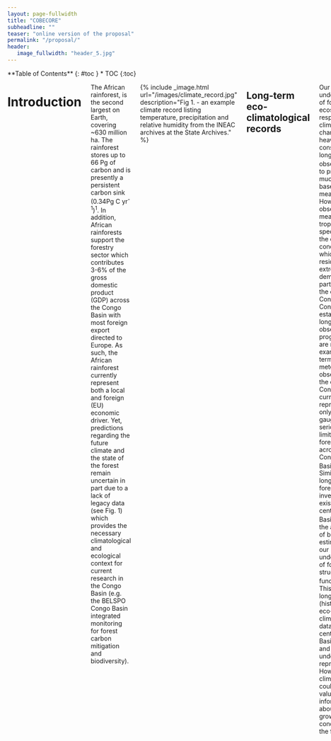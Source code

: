```yaml
---
layout: page-fullwidth
title: "COBECORE"
subheadline: ""
teaser: "online version of the proposal"
permalink: "/proposal/"
header:
   image_fullwidth: "header_5.jpg"
---
```

<div class="row">
<div class="medium-4 medium-push-8 columns" markdown="1">
<div class="panel radius" markdown="1">
**Table of Contents**
{: #toc }
*  TOC
{:toc}
</div>
</div><!-- /.medium-4.columns -->

<div class="medium-8 medium-pull-4 columns" markdown="1">

# Introduction

The African rainforest, is the second largest on Earth, covering ~630 million ha. The rainforest stores up to 66 Pg of carbon and is presently a persistent carbon sink (0.34Pg C yr<sup>-1</sup>)<sup>1</sup>. In addition, African rainforests support the forestry sector which contributes 3-6% of the gross domestic product (GDP) across the Congo Basin with most foreign export directed to Europe. As such, the African rainforest currently represent both a local and foreign (EU) economic driver. Yet, predictions regarding the future climate and the state of the forest remain uncertain in part due to a lack of legacy data (see Fig. 1) which provides the necessary climatological and ecological context for current research in the Congo Basin (e.g. the BELSPO Congo Basin integrated monitoring for forest carbon mitigation and biodiversity). 

{% include _image.html url="/images/climate_record.jpg" description="Fig 1. - an example climate record listing temperature, precipitation and relative humidity from the INEAC archives at the State Archives." %}

## Long-term eco-climatological records

Our understanding of forest ecosystem responses to climatic change relies heavily on consistent long-term  observations<sup>2,3</sup> to provide much needed baseline measurements. However, observing and measuring  tropical plant species and the climatic conditions in which they reside is extremely demanding, particularly in the central Congo Basin. Consequently, established long-term observation programmes are rare. For example in terms of meteorological observations, the central Congo Basin is currently represented by only a few rain gauges, seriously limiting climate forecasts across the Congo Basin<sup>4,5</sup>. Similarly, few long term forest inventory plots exist for the central Congo Basin<sup>6</sup> limiting the accuracy of biomass estimates and our understanding of forest structure and function<sup>7,8</sup>. This lack of long-term (historical) eco-climatological data leaves the central Congo Basin spatially and temporally under-represented. However, old climate records could provide valuable information about previous growing conditions of the forest.
Indeed, ecologically relevant data such as historical forest inventory plots which describe forest canopy structure, and leaf level traits derived from herbarium specimen, such as stomatal density and specific leaf area, can elucidate how the forest has changed over time in response to past climate change<sup>9</sup>. In particular, studies demonstrated a strong link between plant functional traits and prevailing climatic conditions<sup>9</sup>. As such, valuable insights can be obtained on how plants are affected by climate change from measuring a limited number of (leaf) functional traits. Strong clustering of leaf traits also implies that changes in environmental conditions can cause profound shifts in plant community structure and ecosystem functioning<sup>10</sup>. Therefore, functional traits could enable us to predict ecosystem functions, such as primary production, carbon sinks and nutrient pools and fluxes under a changing climate. Although traits are continuously being recorded, how functional traits are changing in time is a topic not often addressed.
## Unexplored heritage, and retrospective analysis

There is an urgent need for more long-term eco-climatological (baseline) measurements. Currently, large amounts of ecological and climatological data, approximately five decades (~1910 – 1960), exists as unexplored heritage, stored in various federal archives and collections. Within this context the archives of the Institut National d’Etudes Agronomique du Congo Belge (INEAC) at the State Archives (SA, INEAC March 2013, nr 1546, National Archives), the Royal Museum for Central Africa (RMCA) and the herbarium collections of the Botanic Garden Meise (BGM), with its large collection of tropical African plant specimens and complementary legacy data, are key. The inventory of these archives includes historic forestry, climatological, ecological, biodiversity data and aerial photographs, with great potential and relevance for current and future basic and applied forestry research in the central Congo Basin, particularly within the context of climate change. As of yet, a comprehensive dataset of long-term eco-climatological legacy data for the central Congo Basin is lacking.

{% include _image.html url="/images/sites_small.jpg" description="Fig. 2 - Map of the D.R. Congo, the Congo river and it's watershed. Major cities are marked in italics. Areas not included in climatological data processing are marked with red cross-hatches (i.e. province of Katanga). Locations of interest regarding herbarium and wood collections and archived data are marked (e.g. Yangambi and Luki). The white polygons at Yangambi / luki outline today's UNESCO Man-and-Biosphere reserves. The white dashed rectangle outlines the approximate coverage of historical aerial photographs of the forest cover and it's canopy structure." %}

## Congo basin eco-climatological data recovery and valorisation

COBECORE brings together an interdisciplinary network of partners, including the main institutes curating eco-climatological legacy data of the central Congo Basin. The global objective of this 4-year project is to establish baseline measurements necessary in long-term ecological and climatological research, valorizing as of yet unexplored heritage. To this end, COBECORE will develop a multi-faceted database, by making the static analog INEAC archives digitally accessible and extracting eco-physiological relevant plant traits from historic BGM herbarium specimens. In order to speed up data processing, and provide highly visible public outreach, we will crowd-source transcription of the climatological data and stomatal density counts.
In particular, this database will include: 

1. long-term historical (baseline) climatological measurements throughout the Congo Basin, 
2. detailed forest inventories at the Yangambi and Luki research stations, 
3. geo-referencing of historic aerial photographs and derived structural canopy properties around the Yangambi research station,
4. leaf and wood traits with eco-physiological importance derived from historical herbarium specimen (e.g. stomatal density, gwmax, anatomical wood features) from the Yangambi and Luki regions. The final database will allow for direct applications using contemporary scientific methods such as climate re-analysis, climate forecasting, forest ecosystem modelling and could guide sustainable forestry policies.

# Compliance of the proposal with the scope of the call

There is a pressing need to establish baseline measurements in long-term ecological and climatological research within the Congo Basin (see project summary). The COBECORE project brings together an interdisciplinary network of partners, including the main institutes curating eco-climatological legacy data of the central Congo Basin (i.e. D.R. Congo), to establish these baseline measurements by valorizing as of yet unexplored heritage and realize the potential of eco-climatological legacy data available within the INEAC archives (State Archives), complementary historical archives (RMCA) and data derived of historical herbarium samples of the BGM herbarium.

The project will make information stored in analog archives digitally and easily accessible, which will result in a multi-faceted database of eco-climatological, forest inventory and aerial photography data for direct applications in contemporary scientific methods. Increasing the accessibility of eco-climatological legacy data through COBECORE will improve both global climate and ecosystem models, provide an increased understanding of temporal changes of forest composition and function and contribute to insights into tropical eco-physiology.

# Subject of the proposal

## State of the art and objectives

The project’s overall goal is to make the wealth of information locked in the static INEAC archives accessible to the international scientific community. In order to raise awareness of the global significance of the INEAC data, the COBECORE project will generate three main data streams, together with data integration grouped in four objectives.

***Objective 1. A comprehensive historical climate record across the central Congo basin  :*** 

Currently there is no comprehensive database of spatially explicit historical climatological data for the central Congo Basin. This lack of data directly limits different ongoing research efforts. For example the retrospective analysis of wood cores and herbarium specimens relies greatly on co-occurring climatological records. COBECORE will therefore generate added value and aid in the interpretation of results from the HERBAXYLARREDD project (BELSPO BR/143/A3/HERBAXYLAREDD). HERBAXYLAREDD is aimed at linking plant data from the Herbarium of the BGM with wood samples of the Xylarium of the RMCA in Tervuren to foster a better understanding of patterns and processes in the Congo Basin rainforest. Accurate climatological data are also key in assessing the spatially explicit climate sensitivity of tropical tree species as explored in the Jungle Rhythms project (data collection supported by COBIMFO; BELSPO project SD/AR/01A). We acknowledge that a previous effort was made to partially digitize climatological data during the GNOSIS project (BELSPO project I2/2F/213). The GNOSIS database servers have since been taken offline and the data remains encrypted with the password missing (personal communications: S. Kauranne, Systems & Helpdesk KBIN). Regrettably, these data are considered lost. COBECORE will therefore duplicate part of previous research efforts when digitizing climate records stored at the State Archive.

More so, in Objective 4, we explicitly foresee continued access of the mobilized data long after COBECORE is finished. Data gathered during the digitization effort will contribute to digitization efforts in the State Archive such as outlined in the DIGIPAT initiative. Ingestion of the digitized data in State Archive databases will facilitate future digital consultations of the INEAC archives and support historical analysis such as Expo Congo.

***Objective 2. Historic metrics of forest structure :*** 

In order to establish baseline measurements of the forest structure within the central Congo Basin we propose to assess forest structure based upon various sources of historical data and methodologies. In particular we will use transcription of archived forest survey data in the INEAC archives, re-analysis of BGM herbarium meta-data, the analysis of geo-referenced historic aerial pictures using textural and land-use land-cover change analysis. Structural analysis of the canopy will provide information on the temporal stability of the canopy structure within the permanent sampling plots (e.g. COBIMFO) and support previous and ongoing research at Luki. Geo-referenced imagery (a pre-requisite before textural analysis) will be contributed to www.rdcmining.org and the Cartesius project (www.cartesius.be), an internal digitization initiative of the RMCA. We like to highlight that Objective 2 has a large overlap with thematic axis 2.2.4 “Management and valorisation of the federal audio, photographic and audio-visual heritage” and 2.2.5 “Geolocation for the valorisation of the historical, cultural and scientific heritage” in this BRAIN call. As such, we will seek to collaborate with projects in both axis where possible.

***Objective 3. Historic leaf level traits from herbarium specimen :*** 

In this objective we aim to provide specific leaf area, stomatal density parameters and leaf nitrogen and carbon content (traits) which are important parameters in ecosystem models and indicators of adaptation to climate change in their own right<sup>11,12</sup>. Plant functional traits are used in comparative ecology to offer insights in plant ecological strategies<sup>13</sup>. In addition we will cross-link this data with leaf level data collected during the COMBIMFO field campaign, the phenology data extracted during in the Jungle Rhythms project, the work by Couralet et al. (2013)<sup>14</sup> and previous digitization efforts of herbarium specimen at the BGM in the BIOSPHERETRAITS project.

***Objective 4. Data integration and dissemination :*** 

In the fourth objective we ensure proper data integration into a database structure and dissemination through a web portal and outreach towards the scientific community, the public and the private sector.

## Methods

**1. Data selection (Objective 1-3):**

Historically, the INEAC had it's main headquarters in Yangambi. Paper records of other INEAC field stations were centrally collected at the Yangambi research institute, before being duplicated to keep parallel records in the State Archives. The local significance of the research stations also means that a large fraction of the herbarium (and wood) specimens were collected in or around the greater Yangambi region. A similar singular focus exists around the Luki botanical gardens at the Atlantic side of the Congo Basin, and located in  Mayombe forest. For practical reasons such as data volumes and the number of herbarium specimens to process, the valorization of the INEAC archives and the BGM herbarium will be carried out by focusing on specific locations and subsets of the respective archives (i.e. Yangambi en Luki, see Fig. 2). Although COBECORE makes a selection of data based upon the eco-climatological value of the data the project still ensures that large quantities of analog archives will become digitally and easily accessible and provide a framework for future more extensive digitization (see sections 3.1 & 3.2). 

Currently the Yangambi research station is part of INERA (L'Institut national pour l'Etude et la Recherche Agronomique) and still holds a copy of the data stored in the State Archives. In order to fill in possible gaps of data (e.g. measurements, protocols) at the State Archive, due to incomplete copies, we will partner with the INERA at Yangambi through Resource and Synergies Development (RESYNDE) and their contracting branch in D.R. Congo. Ongoing negotiations concerning long-term collaborations between the INERA Yangambi (with Dr. Limba as acting director) and the RMCA are currently underway, advising full partnership for INERA. However, for practical reasons, notably time restrictions and the unquantifiable estimate of the data gap-filling duties involved before the start of the project, we have chosen to partner with the INERA Yangambi through contracting on an ad-hoc basis. Our partner in contracting will be Dr. Limba  and his affiliated staff. During and after the project we will partner with Dr. Limba to disseminate the dataset generated through the COBECORE project. Within our project we will guarantee the transfer of knowledge of data management and digitization, in return for an intricate knowledge of the INERA-Yangambi library and it's collection.

***Climatological data :***

As the COBECORE database will support tropical ecology research in the central Congo Basin we will limit transcription of climatological records to provinces of D.R. Congo with tropical climate regions (Köppen-Geiger classifications Af, Am and Aw respectively). These areas includes all provinces excluding Katanga which is considered sub-tropical (see Fig. 2). For the selected provinces we will focus on the longest and most complete records, both in terms of variables measured (e.g. temperature, precipitation, relative humidity, barometric pressure) and in terms of continuity of the time series. Where necessary missing data will be completed by digitizing complementary records in the INERA Yangambi archives.

***Historical aerial photographs :*** 

Assessments of canopy structure through historical aerial photographs will be limited to those areas currently located in and around present day permanent sampling plots, at Yangmbi and south of Kisangani, and data availability (covering a fraction of central the Congo Basin, see Fig. 2. dashed white rectangle). Furthermore, limited to no additional data field measurements on forest structure is available from other locations, reducing the potential of in depth analysis outside of the areas surrounding present permanent sampling plots. Scaling also requires expensive high resolution satellite imagery (~$500 / 100 km2 scene), discouraging such large scale research efforts.

***Historical herbarium and wood specimens :***

We will process 500 woody species with multiple replicates per species from both the Yangambi and Luki locations for leaf level traits (# determined through previous experience). Selection of the species is based on abundance in the BGM herbarium, occurrence in both Yangambi and Luki, accuracy of geo-reference data, species dominance in COBIMFO plots and presence of flowers/fruits, suggesting leaf exposure to sunlight. The list will also include the 68 species, or 95% of the current day basal area within recently established permanent sampling plots7. Complementary wood trait data and other plant functional trait data, e.g. plant height and seed size, will be retrieved from existing databases, the Flore D’Afrique Central and literature to augment the value of this dataset. The use of the two locations provides a space for time replacement, where co-occurring species at both locations (with a different climate) can provide insight in their eco-physiological plasticity under climate change.

**2. Digitization (Objective 1):**

***Climatological data :***

Meteorological data will be digitized with the help of the State Archive's  professional digitization equipment such as dedicated scanners. To alleviate any excessive demand on the State Archive's time and man-power we will use project based digitization equipment in parallel. This digitization setup will include a high-resolution digital camera, cold lights and a reproduction stand. The parallel execution will ensure timely delivery of key data and added redundancy and cross institute access to a mobile setup. Images will be stored using a comprehensive file name structure, referencing the original State Archive INEAC index and the climate station's location. The same data will be used to populate meta-data fields in the final database (objective 4). Data present in the State Archive adhere to a number of fixed formats (sizes, data structure; Fig. 1). We will correct the digital images for any colour imperfections, small deformations and increase readability using image processing software (Adobe Creative Cloud) for consistent and easy transcription. The BGM (partner 3) digitised all volumes of the “Flore d’Afrique Centrale”. This has fostered their expertise in text digitisation and mark-up. We will use the expertise of the BGM for our digitization efforts at the State Archive.

Digitization at the Yangambi INERA library will be carried out under RESYNDE management supported by Dr. Limba. Equipment for digitization at the Yangambi library will be provided by RESYNDE, ensuring timely delivery of data products. Only select data will be digitized, informed by previous work at the Sate Archive to avoid duplication of efforts.

***Historical aerial photographs :***

A significant selection of the historical aerial imagery of the Yangambi region exists in a digital form, yet without being geo-referenced. Missing digital data will be acquired through scanning of large prints on a flatbed scanner at the RMCA which holds this part of the INEAC archive.

**3. Transcription (Objective 1):**

Final valorization of the digital images of climatological data, i.e. converting image data to actual usable scientific data, will be performed by experts and through crowd-sourcing. Project researchers will transcribe 10% of the total dataset. Preference will be given in this effort to the most important meteorological records on file (longest and most complete time series) and/or very hard to read cases. This expert dataset will serve as a validation dataset for the crowd-sourcing campaign. The crowd-sourcing campaign will serve as a cost effective way of transcribing data while at the same time reaching out to the public to engage with current research within federal institutes. Both measures ensure a proper validation set to evaluate crowd-sourced transcriptions and a guaranteed quick return of usable data.
All data will be transcribed on the Zooniverse citizen science platform using their recently introduced project builder interface. The project will follow the structure of the successful crowd-sourcing project such as “Jungle Rhythms” and  “Old Weather”. Citizen scientists will be asked to mark all locations of notations of text and numbers in an image (data sheet). Subsequently, the coordinates of these marks will be used to generate small subsets of the original digital image. These small subsets including a single word or number will then be shown 5 times to volunteers for further transcriptions. A majority rule will be used to determine the final accepted values. Both processes will be staggered in time where possible to ensure an optimal work-flow. Similarly, the number of herbarium specimens for processing of stomatal traits is limited due to the time intensive counting. Once more we will crowd-source this easy but time-consuming task, while retaining full control over 10% of the data for validation and rapid turnover of key species.

**4. Geo-referencing and texture extraction (Objective 2):**

Insight into the structure of the canopy is valuable to assess the representativeness of current day permanent sampling plots and the turnover time and processes governing the structure and function of tropical forests. Historical aerial imagery is currently only geo-located, providing an approximate location of all image data. To ensure proper alignment with current day satellite and aerial imagery these images need to be geo-referenced. For the larger Yangambi area we will geo-reference the historical images using 4 or more ground control points (recommended for aerial photography) determined by landscape features such as river banks, stream flow patterns and other important landmarks relative to current day high resolution satellite imagery. An example of one geo-referenced scene (Fig. 3) illustrates the potential of geo-referencing old aerial photographs in quantifying changes in forest structure and function. Figure 3 shows rapid conversion between past and present in terms of forest composition and structure. Here we see a fast transition from a mixed forest with a “rough” canopy (right dashed rectangle) to a mono-dominant Brachystegia sp. forest with a “smooth” canopy (left dashed rectangle). Geo-referenced images will support exploratory land-use land-cover change analysis and textural feature extraction using the fourier transform textural ordination (FOTO) method. The FOTO method uses a principal component analysis (PCA) on radially averaged 2D fourier spectra to characterize an image's texture, linked to both indices of biodiversity and biomass<sup>15,16</sup>. Both geo-referenced data and derived maps will be made publicly available to allow for more specialized and in depth analysis which are outside the scope of this call.

{% include _image.html url="/images/canopy_texture.jpg" description="Fig. 3 - spatial and temporal changes in the canopy texture and species-composition as recorded by a diachronic comparison between (left) a recent (GeoEye-1, 11/11/2011 8:55) high resolution panchromatic 0.5 m remote sensing image and (right) a 1958 georeferenced aerial photograph with ~2m spatial resolution (Wild RC5a, Feb. 1958 10:30). Highlighted by a dashed rectangle is the fast transition between a mixed forest type in 1958 (right) and it's current mono-dominant Brachystegia sp. state (2012, left)" %}

**5. Leaf level traits (Objective 3):**

Leaf traits of stomatal conductance, specific leaf area (the ratio of leaf area to dry mass) and leaf surface area, are important parameters in ecosystem models and indicators of adaptation to climate change in their own right11,12. Stomatal traits (density and gwmax) of the selected herbarium specimens will be collected using a water based varnish method. Here a tin coat of varnish is applied to the leaf surface, dried, removed using clear tape and mounted on a microscope slide. At 3 locations (replicates) on the imprint images will be made at magnifications of 100x or 400x. High magnification limits the depth of field of the focal plane. Therefore, on each location, multiple images throughout the focal plane will be focus stacked to create a consistently sharp image across the field of view. Finally, stomatal parameters will be calculated for the focus stacked images. These parameters include, stomatal density (SD, stomates per m2) and gmax using the diffusion equation by Franks & Beerling (2009)12: 

gwmax = ( dw * SD * pamax / y ) / (pd + π/2 (pamax / π )1/2),
 
where dw is the diffusivity of water vapour at 25°C and v the molar volume of air (constants), pamax is maximum stomatal pore area (m2) calculated as an ellipse using stomatal pore length (m) as the long axis and l/2 as the short axis; pd is stomatal pore depth (m) considered to be equivalent to the width of an inflated, fully turgid guard cell. The specific leaf area and leaf surface area parameters will be derived by scanning and weighing the leaves used in the analysis of stomatal traits. Similar analysis were executed by Dr. Stoffelen and Dr. Vandelook (partners 6 & 7) within the context of the Biospheretraits project. As such COBECORE will expand upon previous research efforts (see state-of-the-art).

**6. Database management and dissemination (Objective 4):**

We will use a “Not only” SQL (noSQL) database to store the variety of data formats generated. We prefer a noSQL solution over a relational database management system (RDMS) due to the complexity and varied content of the database as well as the future scalability of the database. The data will be hosted on a server at Ghent University where technical assistance is provided through the department ICT. The database, including data and meta-data, will be accessible through an application programming interface (API) to facilitate easy queries as well as flexible construction of front-end applications. A front-end for the database will be generated using the Shinyweb application framework with geographic information displayed using the Leaflet framework, while climate time series will be plotted using the plotly and D3.js libraries. An R toolbox will be written to easily query the data from the server using API commands as a stand-alone application. Furthermore, we will publish the whole database in a data journal (e.g. Scientific Data) to ensure the availability of the database, as a whole, long after the end of the project. In addition, relevant parts of the database will be submitted to specialized repositories to further ensure proper dissemination and accessibility of the data.  These external data repositories would include, but not limited to, those of World Meteorological Organization (WMO), the TRY plant trait database<sup>17</sup>, the African tropical rainforest observation network (Afritron), biodiversity.be as well as Global Biodiversity Information Facility. Furthermore, we will reach out to the forestry industry and forestry research institutes for example the Center for International Forestry Research and Consultative Group for International Agricultural Research. In particular we will contact the World Agroforestry Center a partner organization of CGIAR, and the EU FLEGT initiative to help disseminate the dataset to their partners.

## Data

The proposal deals with unexplored heritage as such all data sources will be available in either the State Archive, the RMCA or the Botanic Garden Meise (and by extension the Yangambi INERA library). No new specimens will be collected or measurements made, only existing historical data will be valorized through digitization of existing collections. Here, we merely convert analog archives into digitally and easily accessible data which will inform further research and/or policy, this in line with the scope of the call.

Costs associated with processing these existing datasets of unexplored heritage mainly involve the digitization and transcription of material stored in the archives or re-analysis of herbarium specimen (see methods). Costs include substantial manual labour indexing and digitizing data (archived paperwork or herbarium specimen), transcription, post-processing, data management, software and API development and public outreach efforts due to the crowd-sourcing component of the project. The timing and costs of these actions are reflected in the time-table and budget of this proposal (see sections 2.5 & 6).

Below we provide the list of data sources we will consult to create the three data streams as described in the Methods section 2.2.

**Sections of the INEAC inventory (and page number) of particular interest include:**

- p 421 – 559: Climatology and meteorology
- p. 63: Technical documents and protocols
- p. 229: Documents of the Forestry Division: this division managed exploitation of the forest 
surrounding Yangambi and was technically supported by the Forestry Station of Mayumbe 
in Luki and various forestry groups in other INEAC stations.

Additional information may also be found within the climatological data from specific research stations.

**Sections of the RMCA archives pertaining to historical aerial photographs in the larger Yangambi region:**

- Flight paths 1 – 20, pictures #58/04/78 – 58/09/06 (approximate coverage see Fig. 2)
- Exploratory research will be conducted on the:
	- The Bulletin d’INEAC
	- The Bulletin Agricole Du Congo Belge (published by the Ministry of Colonies)
	- Complete series of INEAC technical documents (protocols)
matching wood traits will be extracted from existing databases to match processed historical herbarium specimens (see below).

**Historical herbarium specimens:**

500 species present in the BGM herbarium collection will be processed for leaf traits on stomatal conductance. Non-inventoried INEAC documents at the BGM may prove relevant within COBECORE. This will be discussed during working group meeting at the beginning of the project.

**Supporting data:**

Corresponding data, as outlined above, but missing in the State Archive will be sought in the Yangambi INERA library to complement the dataset. In particular efforts will be focussed on retrieving missing protocols and meteorological data. This work will be full-filled by RESYNDE, providing digitization expertise, in collaboration with INERA Yangambi.

## Workplan and detailed description of the tasks

A detailed work plan describing individual tasks and work-packages is provided below. We also provide a flow-chart on the integration and interrelation of the work-packages and tasks (Fig. 4). Abbreviated Partners involved in the Work Package are listed below the sub-titles.

{% include _image.html url="/images/flowchart_cobecore.png" description="Fig 4. - COBECORE flow chart" %}

### Work Package 1

#### Identification and organization of complementary sources of ecological, climatic and land use change (meta)data

**1.1 Preliminary identification of (meta-)data sources from the INEAC and related archives.**
	(RMCA / UGent / SA / BGM)

This includes the collection of relevant existing printed and grey inventories; (limited) creation of new inventories to enable/improve access to archives. This work package will result in a comprehensive list of available data, and will be published as a brief report (D1 / see time table work plan).

**1.2 Selective sampling of data from the INEAC archives at the State Archives, RMCA and in the federal collections of BGM following COBECORE.**
	(RMCA / UGent / SA / BGM)

To limit the data streams to process we will selectively sample the best data available (providing some initial QA/QC). However, provisions will be made to ensure the future growth of the project outside the scope of COBECORE using flexible database structures and standard practices regarding inventory policies at the State Archives. The results and rational of the sampling will be noted for further reference and included in a brief report (D1 / see time table work plan).

**1.3 Preliminary analysis of the state of Yangambi archives and their content.**
	(INERA / RMCA / UGent)

In collaboration with RESYNDE an inititial analyses of the state of the Yangambi INEAC library will be executed. This to ensure proper project management, aligning expectations with the (state of the) available data.

### Work Package 2

#### digitization, registration and validation of (meta)data

**2.1 Registration of meta-data related to information extracted from the INEAC archives, such as corroborative research within the INEAC archives and in complementary archives and validation of meta-data types.**
	(UGent / RMCA / BGM / SA)

Work Package 2.2 will include among others: a) geo-location (cross-checking photo locations), b) protocols (cross-checking methodology), c) taxonomic verification for current names, cross-referenced in botanical databases of all tree species , d) identification of possible sources of error in the data (when not otherwise specified), e) land use/landscape characteristics, including experimental layout and landmarks (on photographs and maps of forests). This work package will continue alongside a large part of the initial digitization process.

**2.2 Digitization of legacy aerial photographs**
	(RMCA / UGent)

Although some aerial photographs are digitized (see Fig. 2)  remaining photos will be digitized on a flatbed scanner at the RMCA prior to processing. During this time we will also ensure proper file handling and post-processing prior to geo-referencing and further analysis.

**2.3 Digitization  from the INEAC archives at the State Archives, RMCA and in the federal collections of BGM**
	(UGent / RMCA / SA)

Researchers from UGent and RMCA together with personnel from the State Archive / RMCA and BGM (depending on the location of the data) will digitize selected data streams from the INEAC archive. This work package involves the digitization of the climatological data, forest inventories, protocols as stored at the various federal institutes.

**2.4 Digitization of herbarium specimens for stomatal density analysis + additional leaf trait parameters**
	(BGM)
The analysis focuses on stomatal density (SD), specific leaf area (SLA) and leaf area of the most dominant tree species in Luki and Yangambi. Measuring SD for 500 herbarium specimens each in Yangambi and Luki x 3 replicates per specimen would mean about 3000 preparations (including preparations, counts, entering data etc.), a truly unique data-set for comparative analyses. These measurements immediately provide leaf surface area data and scans for a comparative seed morphology (more details see WP3.3).
2.5 Digitization at the INERA Yangambi Archive, D.R. Congo. Gap filling of the missing parts of the climatological and ecologically relevant data streams.
	(INERA)

RESYNDE will be contracted to facilitate digitization of supporting data from the INEAC library in Yangambi. In collaboration with with Dr. Limba RESYNDE will digitize protocols pertaining to forest sampling and missing climatological data.

### Work Package 3

#### Valorization of digitized data

**3.1 Transcription of digitized meteorological records and ecologically relevant forest inventory data as well as stomatal density counts (through crowd-sourcing).** 
	(UGent / RMCA / BGM)

As described in the methods, 10% of the digitized data (both climatological as  microscope slides of leaf stomata) will be processed by experts. Both dataset will be submitted to a crowdsourcing platform for further processing. Experts at UGent / RMCA and BGM will follow up on this process, and ensure the transfer of the final crowdsourced stomatal counts to the UGent partner for post-processing.

**3.2 Geo-referencing of legacy aerial photography, as well as basic analysis of Land Use and Land Cover Change (LULCC) and textural metrics of canopy structure.**
	(UGent)
	
We will use the free QGIS geographical information system in combination with contemporary high resolution imagery (Google Earth) to geo-reference the historical aerial photographs. Subsequently the geo-referenced data will be processed using the FOTO algorithm, extracting canopy texture features. In addition, we will manually outline forest features and areas of Land Use and Land Cover change (marking transitions between vegetation types).

In this work package an obvious link exists with both domain 2.2.4 (management and valorization of the federal audio, photographic and audiovisual heritage) and 2.2.5 (geo-location for the valorization of the historical, cultural and scientific heritage). We will actively seek out collaborations with funding allocated within these axis if applicable.

**3.3 Extraction of supporting functional trait and geographical data from herbarium collections for relevant species, covered in forestry inventories.**
	(BGM)
For the species measured during the first year (WP 2.4), additional functional trait data will be extracted from the Flora of Central Africa and other works (reports, monographs etc.) not easily accessible to the scientific community but most of them kept in the Archives and Library of the Botanic Garden Meise. The families including the majority of dominant tree species have already been published, otherwise other works have to be consulted to fill gaps. Additional data of interest are functional trait data (plant height, dispersal type, seed size, leaf morphology etc.) and distribution data. All data have to be entered in the right format. During digitization data from herbarium labels will be retrieved and geo-referenced. These data will provide additional information on sampling time and geographical distribution.

**3.4 Database design, valorization post-processing, data-warehousing, database population**
	(UGent / RMCA)

This work package includes the technical aspects of the project regarding database design, management, and data ingestion. These tasks are spread out over the full duration of the project and included at appropriate times.

The database is layout is outlined early on in the project, although the choice for a noSQL approach leaves ample flexibility for later additions. Data processed by crowd-sourcing will need extensive post processing. After post-processing (selecting the final value for a particular crowd-sourced task) we will populate the final database.

### Work Package 4

#### Enhancing the accessibility of the INEAC archives and valorizing their potential within a scientific and international context

**4.1 Translation of the inventory of the INEAC archives from Dutch to French and English, to ensure easy access to the archived data stored at the State Archives and proper deposition of all digitized material in the State Archive database structure, for later online queries.**
	(SA)

In this work package we will ensure the proper translation of the Dutch INEAC inventory at the State Archive. In addition, the State Archive will ingest all digital images (non-transcribed) of the INEAC archive. This supports ongoing digitization efforts and will make querying of the content of the INEAC archive easier as no access to the paper files would be required. The State Archive will incorporate this dat in their current database structure. This effort is therefore independent of the database development of COBECORE, but at the same time provides an additional backup of the digital data.

**4.2 Creation of a geospatial web portal to access the data set based upon locality.**
	(UGent)

In order to provide easy access to the data we will create a geospatial web portal which provides the possibility to browse and download the data on a site-by-site basis (or in bulk) and explore the data graphically. We refer to the Methods section for details on the implementation.

**4.3 Extensive documentation of the project database and it’s functionality for future reference and extension of the work.**
	(UGent / RMCA)

Although often overlooked documentation forms the backbone of many projects. It ensures reproducibility, transparency and easy transfer of data. As such we will provide extensive documentation in both English and French. This documentation will serve to provide as sources of information for public outreach as well as wealth of information for researchers after the completion of the project.

**4.4 Final synthesis report and paper to be submitted to a data journal (e.g. Nature Scientific Data) to ensure proper citation (e.g. through a doi) of the open access data and longevity of the project output.**
	(Ugent / RMCA / BGM / SA)

To increase the international visibility of the dataset we intend to publish the dataset in an open access data journal (e.g. Nature Scientific Data). Aside from increasing visibility it will also provide a safeguard against catastrophic data loss after the end of the project. A synthesis report based upon this publication will be submitted to BELSPO for internal review (see WP4.7).

**4.5 Establish links to external data repositories such as those of the World Meteorological Organization (WMO), the TRY plant trait database and / or the African tropical rainforest observation network (Afritron).**
	(Ugent / RMCA / BGM)

We further increase the visibility of the generated data by submitting parts of the database to specialized data repositories. Trait based data from the herbarium and wood samples will be submitted to the TRY plant trait database, the Afritron project, GBIF and biodiversity.be, climatological data will be committed to the WMO repository.

**4.6 Internal review and international outreach (conferences)**
	(Ugent / RMCA / BGM / SA)

This work package describes all tasks related to internal review, including workshops which provide project guidance, a closing symposium and international conferences through which project results are disseminated.

**4.7 Public relations and Public outreach**
	(Ugent / RMCA / BGM / SA)

Supporting the academic communication are public relations and public outreach. This component is key given the crowdsourcing component of the project. We will engage with the project through a dedicated website (specific to each crowdsourcing project) and overall project webpage. To sustain an active crowdsourcing community we will also provide feedback to the community through the Zooniverse Talk Forums. This effort requires low intensity but sustained efforts.

#### Valorization

**Target groups and stakeholders**

The data contained in the INEAC archives is of international significance, in particular for countries in the Congo Basin and D.R Congo in particluar. COBECORE will focus on the extraction of data from archives and data sources located in Belgium (gap filling with local data where necessary). As COBECORE progresses, it’s outputs will be made available to an international target audience and stakeholders.

The Network Workshops will promote the objectives, progress and achievements of COBECORE project both within the network and to international partners. An International Symposium at the end of the project will present the achievements of COBECORE to a wider audience of stakeholders, including information management specialists, software developers, researchers, students, policy makers, librarians and persons with an interest in the research of INEAC and the management and exchange of research information and knowledge. 

**Outputs of COBECORE:**

- A COBECORE website will be developed and maintained by the UGent to advertise progress of the project
- The fully operational database will be accessible through the COBECORE website and it's API
- COBECORE will be presented at (inter)national scientific meetings (mainly: the conference of the Association for Tropical Biology and Conservations (ATBC) and European Geosciences Union general assembly (EGU))
- Advertisement of the database will be done on affiliated organization web sites, mailing lists, flyers and posters will be printed for distribution at meetings etc;

In addition to the publication of research results in scientific journals, the following documents will be made available through the website: 

- Translation of the Dutch inventory of the INEAC archives in French and English, with a link to the website of the National Archives 
- Intermediary report “Working document: Location and state of eco-climatological data of the INEAC archives in Belgium” 
- Intermediary report “Management and protocols used for the valorization of the INEAC archives” (R2 in the Work Plan) 
- Final Report “Valorization of legacy data in multivariate databases: the COBECORE project”  (R3 in the Work Plan)
Proceedings of the International Symposium

# Expected research results and their impact for science, society and decision making

## Expected research results

The COBECORE project will result in a comprehensive database of three eco-climatological data. This database will include climatological data across the tropical climate regions (all D.R. Congo provinces, except Katanga, Fig. 2). In addition, the project will produce geo-referenced historical aerial photographs, covering the forests around Yangambi (among others the current day UNESCO man-and-biosphere reserve), and derived products such as texture metrics quantifying forest canopy structure, which is related to forest biomass and biodiversity, and land-use land-cover change maps. Furthermore, eco-physiological important wood and leaf traits (vessel diameter, stomatal density and gwmax) from 500 historical herbarium specimens.

The complete integrated dataset will be made available through an open access data journal publication and a dedicated website for interactive exploration of the data. As the three data streams have their own value, data will be submitted to dedicated field specific data repositories such as the plant trait database TRY, the world meteorological organization (WMO) and federal initiatives e.g. the in-house database of the State Archives and the cartesius.be project.

At present, scientific information is freely available and accessible in the INEAC archives. Yet, the cumbersome nature of retrieving and assimilating this information is unappealing for many, particularly foreign researchers, especially as there is no indication of the time and effort required. A better estimation of the time and effort required to retrieve, digitize, evaluate, corroborate and incorporate data from the INEAC archives to the online accessible database, will improve opportunities for more extensive validation of the INEAC archives, by making it a less hypothetical exercise. A more detailed inventory and estimates of the workload required for digitization and processing will be provided in intermediary reports “Working document: Location and state of eco-climatological data of the INEAC archives in Belgium (R1, see time table)”and “Management and protocols used for the valorization of the INEAC archives (R2, see time table)”. Finally, we will translate the INEAC archive inventory in French / English, to be deposited at the reading room of the State Archives and listed online for digital inquiries on the State Archive's website. This will greatly enhance accessibility for Congolese partners and the international research community.

## Expected impacts of the research and compliance of the research with the expected impacts

COBECORE is driven by national and international demand from the scientific community. As such, the project will have as significant impact on the scientific community.  The project will expand current scattered local digitization efforts (mainly focused on the rift valley) into a basin wide analysis of historical eco-climatolgoical data, covering both a large spatial and temporal extent (~1920 - 1960).

As such, the project will provide the first comprehensive and consistently curated historical dataset of ecosystem and climatological parameters for the central Congo Basin, filling important data gaps and will support research into climate re-analysis, climate forecasting and forest ecosystem modelling. Furthermore, the translation of the inventory (currently a Dutch inventory for an essentially francophone archive) will also greatly increase accessibility for foreign (notably Central African) researchers. Additional translation to English and availability as an online pdf, will enable it to reach a much wider audience, stimulating future validation opportunities immensely.

Results of the COBECORE project will directly influence climate and forestry policy through a better understanding of forest structure and the spatial and temporal changes within the forest. The latter have direct consequences within the context of the United Nations reducing emissions from deforestation and forest degradation (UN-REDD+) program or the EU FLEGT action plan. Knowledge gleaned from the COBECORE dataset will inform carbon management but also support sustainable forestry practices under a changing climate and guarantee durable local and foreign forest product trade.

Although COBECORE is focussed heavily on providing much needed data streams for basic research the project does have a considerable societal impact. For example, an active part of the project will involve active awareness raising in the form of crowd-sourcing. A previous project, Jungle Rhythms, attracted over 6000 volunteers of with more than 1/3 officially registered in the Zooniverse community. Although there is a bias towards English spoken countries, participants are almost equally divided between Northern America (47%) and the EU (31%), illustrating the wide reach and societal impact of such a project. Currently, the project is ~70% complete 10 months after it's start.

In addition, the project also supports capacity building in D.R. Congo due to local digitization efforts. The outcome of our research through policy such as sustainable forestry practices will also have a direct impact on the local population. Indeed, the information mobilized by the COBECORE project relates to issues that reach much wider than the scope of COBECORE. The scientific value of the data resides in the extent of the data collected in a region where the availability of reliable baseline information is practically absent. In this way, the INEAC archives are complementary to many current research topics and policy issues. As an extensive source of reliable information, data stored in the INEAC archives can help to elucidate or reinforce contemporary agronomic, ecological and climatic trends. In this way, the INEAC archives may guide or support policy efforts and priority setting in the realm of development cooperation, biodiversity conservation, poverty alleviation, agriculture, climate change mitigation, natural resource management and food-security in Africa, and globally.

TABLE

## follow-up committee (provisional)

The follow-up committee will be involved in 2 Network Workshops and a final symposium. Follow-up committee members will serve as advisees throughout the project. Contact will be via at least one of the following: email, skype, or telephone (at their preference). They will also serve as representatives of larger networks of resource persons (e.g. CGIAR, FAO). Participation in intermediary and ad-hoc meetings will be on a voluntary basis.

**Chris Jones** is an atmospheric scientist at the Met Office where is main focus his the analysing of feedbacks between climate and the carbon cycle and looking at the long term commitments of ecosystem changes to climate change. His research was instrumental in enabling these first simulations which identified the potential large, positive feedback between climate and the carbon cycle. He has subsequently been involved in analysing the mechanisms behind this feedback by comparing models with both observations and other models in the C4MIP and CMIP5 model inter-comparison project.

**Jan Verbesselt** is associate professor in remote sensing at Wageningen University,  Laboratory of Geo-information Science and Remote Sensing. He focusses at measuring and understanding ecosystem dynamics by developing novel spatio-temporal methods to detect, monitor and forecast changes using remotely sensed data from in-situ, terrestrial- and airborne LiDAR, and satellite sensors. The application of remotely sensed images for ecological modelling, and collaborative earth science for assessing vegetation, climate, and human impacts take a central place.

**Stefan Hauser** is a Systems Agronomist with 25 years of research experience in West and Central Africa. His background is in soil science and soil biology in the humid forest zones of Nigeria and Cameroon. Now based in International Institute for Tropical Agriculture, IITA-Nigeria, he recently returned from D.R. Congo after formally establishing IITA-D.R. Congo and conducting an academic training program for the Congolese national agricultural research system. He currently works on cassava and yam agronomy and plant nutrition in Nigeria, Ghana, Cameroon, and D.R. Congo. He is also the Focal Point at IITA for the CRP-Humid Tropics program.

**Eric Tollens** is professor emeritus of Agricultural Economics at the KULeuven. He worked in the Congo from 1970-1977, where he was a lecturer in the Institut Facultaire d’Agronomie at Yangambi (’73-’77). He is a member of the Governing Boards of the CTA in Wageningen and the World Agroforestry Centre in Nairobi. He has a long experience in the D. R. Congo. Presently, he is charged by IITA and International Food Policy Research Institute (IFPRI) to do a study on the restructuring of agricultural research in the D.R. Congo.

**Inge Jonckheere** is currently a Forestry Officer for the Food and Agriculture Organization (FAO) of the United Nations (UN). She provides critical guidance and advice in Monitoring, Reporting and Verification (MRV) within the context of the “reducing emissions from deforestation and forest degradation in developing countries” (REDD+) under the UN framework convention on climate change (UNFCCC). Furthermore, she is responsible for the remote sensing web portals for countries in the REDD+ context and coordinates capacity building for developing countries on tropical forest monitoring.

## Sustainability, gender dimension, ethics

All partners of the COBECORE network will abide by the principles outlined in the Code of Ethics for Scientific Research in Belgium. This will be further encouraged by providing all partners (and newly recruited staff members) a copy of this document.

The COBECORE network represents 2 Federal Institutions (RMCA, State Archive), 1 Regional Institution (BGM) and 1 University. Gender is represented as follows: 1/7 partner representatives are female (a RMCA partner – see partner experience: 4.1), the follow-up committee includes 1 woman. Recruitment of staff by COBECORE will follow equal opportunity guidelines. When two candidates are equally ranked, preference will be given to the female candidate.

There is an interesting balance between experienced senior scientists and early-stage researchers, fostering guidance and transfer of knowledge. This transfer of knowledge will support career development for early-stage researchers, helping them grow within the Belgian research community.

All documents under review during valorization are of non-personal nature, as it pertains protocols and scientific measurements, and  are outside of copyright law due to their age. We will adhere to an open access policy making all data available under a creative commons license ensuring transparency and unrestricted access to publicly funded research of international significance, with implications within climate and ecological research, mitigation efforts and sustainable forest management.

Sustainability of the COBECORE project will also be supported through by its linkage with international data repositories, such as (but not limited to) the World Meteorological Organization (WMO), the TRY plant trait database and the African tropical rainforest observation network (Afritron). Furthermore, we will publish the database in an open access format in a data journal (e.g. Scientific Data). This will enable free and unrestricted access to publicly funded relevant data of international significance, particularly for African researchers. Furthermore, It will also ensure proper citation of the data, it's processing and funding agencies.

Finally, we will ensure complete and transparent accessibility to all data gathered. In addition to the above mentioned measures data will be burned to DVD(s), fully documented in French and mailed by post to INERA Yangambi to guarantee local dissemination were stable internet connections are limited.

# Network

## Partners' expertise

### Ghent University (Coordinator)

**Dr. Hans Verbeeck** holds a PhD from the Laboratory of Plant Ecology at Ghent University. He recently started the CAVElab on an ERC starting grant TREECLIMBERS (grant number 637543), modelling the response of lianas as key drivers of tropical forest responses to climate change. More generally, his research field is the ecology, carbon and water cycle of terrestrial ecosystems, mainly tropical and temperate forests. Ecosystem modelling is the core tool of his research, and the research questions that emerge from the modelling work are driving the design of field work activities. The CAVElab focusses on the role of lianas in the climate response of tropical forests as well as biogeochemical cycles of tropical forests in the context of climate and land-use change. Additionally attention is given to the interaction between functional diversity and biogeochemical cycles in (tropical) forests and methodological aspects of vegetation modelling. For example, previous research under his supervision of PhD Jackie Epila (supported by the Flemish University Development Cooperation) focussed on the assessment of the drought vulnerability of key tree species in Ugandan tropical forest.

**Select publciations (h-index: 23):**

1. Kearsley E, de Haulleville T, Hufkens K, Kidimbu A, Toirambe B, Baert G, Hyugens D, Kebede Y, Defourny P, Bogaert J, Beeckman H, Steppe K, Boeckx P, Verbeeck H. (2013) Conventional tree height-diameter relationships significantly overestimate aboveground carbon stocks in the Central Congo basin. Nature Communications, 4: 2269.

2. Verbeeck H, Peylin P, Bacour C, Bonal D, Steppe K, Ciais P (2011) fluxes in Amazon forests: Fusion of eddy covariance data and the ORCHIDEE model. Journal of Geophysical Research, 116, 1–19.

3. Verbeeck H, Betehndoh E, Maes W et al. (2014) Functional leaf trait diversity of 10 tree species in Congolese secondary tropical forest. Journal of Tropical Forest Science, 26.

4. Verbeeck H, E Kearsley (2015) The importance of including lianas in global vegetation models. Proceedings of the National Academy of Sciences, 201521343

5. Doetterl S., Kearsley E., Bauters M., Hufkens K., Lisingo J., Baert G., Verbeeck H., Boeckx P. (2015) Aboveground vs. Belowground Carbon Stocks in African Tropical Lowland Rainforest: Drivers and Implications. Plos One, 10:  e0143209.

---

**Dr. Koen Hufkens** holds a PhD in biology from the University of Antwerp. During his PhD he bridged the fields of physics and biology. His interdisciplinary work has sharpened his communication and problem solving skills. In subsequent years this passion for interdisciplinary research has led him to participate in a variety of posts that he has navigated well, acquiring new knowledge in the analysis of large datasets whilst maintaining an integrative overview. 

After a first stay in the US the candidate's focus shifted from landscape ecology towards the study of phenology using satellite and near-surface remote sensing, and eco-physiological measurements. During these years he became involved in the PhenoCam project led by Andrew D. Richardson. The candidate then returned briefly to Belgium to pursue research within the field of tropical forest ecology. Thereafter, an opportunity to return to the Richardson Lab at Harvard University arose, to continue work on the PhenoCam project. Here he was involved in the synthesis and visualization of ~1000 site years of the continuously
growing PhenoCam archive, representing approximately 8 TB of images (e.g. http://explore.phenocam.io). Through his research he has experience with big dataset management and increasing data accessibility through R toolboxes and interfaces (e.g. Amerifluxr R toolbox). Select publications show the reach of his previous work. More software tools can be found on his github repository.

**Select publications (h-index: 14):**

1. Hufkens, K., Keenan, T. F., Flanagan, L. B., Scott, R. L., Bernacchi, C. J., Joo, E., … Richardson, A. D. (2016). Productivity of North American grasslands is increased under future climate scenarios despite rising aridity. Nature Climate Change, 6: 710-714.

2. Doetterl S., Kearsley E., Bauters M., Hufkens K., et al. (2015) Aboveground vs. Belowground Carbon Stocks in African Tropical Lowland Rainforest: Drivers and Implications. Plos One 10: e0143209.

3. Kearsley E., de Haulleville T., Hufkens K., Kidimbu A., Toirambe B., Huygens D., Kebede Y., Defourny P., Bogaert J., Beeckman H., Baert G., Steppe K., Boeckx P., Verbeeck H. (2013). Conventional tree height–diameter relationships significantly overestimate aboveground carbon stocks in the Congo Basin. Nature Communications 4: 2269

4. Hufkens K., Keenan T., Richardson A. D., Sonnentag O., Melaas E., Bailey A., O'keefe J., Friedl M. (2012). Ecological Impacts of a Widespread Frost Event Following Early Spring Leaf-Out. Global Change Biology: 18: 2365 – 2377.

5. Hufkens K., Friedl M., Sonnentag O., Braswell B. H., Milliman T., Richardson A. D. (2012). Linking near-surface and satellite remote sensing measurements of deciduous broadleaf forest phenology. Remote Sensing of Environment: 117: 307-321.

---

Additional support will be provided by **Dr. Jan Van den Bulcke**. Jan Van den Bulcke obtained a MSc degree in Bioscience Engineering (Land and Forest management) and a MSc degree in Environmental Sanitation at the Ghent University in 2000 and 2001 respectively. He obtained his PhD in 2006 and is since 2007 postdoc at the Laboratory of Wood Technology (Woodlab-UGent). His main research interests are non-destructive testing, structural and chemical mapping / visualization of lignocellulosic materials, understanding climate – xylem growth using X-ray CT scanning at the inter- and intra-ring level and mathematical modelling of biological processes in collaboration with other groups, through joint PhD projects. As a postdoc, he is also involved in several research projects dealing with imaging and analysis of tree growth, with focus on technological expertise on scanning and imaging. The group at Woodlab-UGent has developed a fast and high-throughput X-ray based technique for analysis of increment cores, with special focus on the tropics. Through collaboration, a.o. in COST actions as (substitute) management committee member and as partner in international projects, he is acquainted with partnership management both at national and international level.

**Select publications (h-index: 15):**

1. Couralet, C., Van den Bulcke, J., Ngoma, L.M., Van Acker, J. & Beeckman, H. (2013). ‘Phenology in functional groups of central African rainforest trees’. Journal of Tropical Forest Science 25: 361-374.

2. De Ridder, M., Van den Bulcke, J., Van Acker, J. & Beeckman, H. (2013). ‘Tree-ring analysis of an African long-lived pioneer species as a tool for sustainable forest management’. Forest Ecology and Management 304: 417-426.

3. Van den Bulcke, J., Wernersson, E. L., Dierick, M., Van Loo, D., Masschaele, B., Brabant, L., Boone, M.N., Van Hoorebeke, L., Haneca, K., Brun, A. & Hendriks, C. L. L. (2014). ‘3D tree-ring analysis using helical X-ray tomography’. Dendrochronologia 32: 39-46.

4. De Mil, T., Vannoppen, A., Beeckman, H., Van Acker, J., & Van den Bulcke, J. (2016). A field-to-desktop toolchain for X-ray CT densitometry enables tree ring analysis. Annals of Botany mcw063.

5. De Mil, T., Ilondea, B. A., Maginet, S., Duvillier, J., Van Acker, J., Beeckman, H., & Van den Bulcke, J. (2016). ‘Cambial activity in the understory of the Mayombe forest, D.R. Congo. Trees, 1-13.


### Royal Museum for Central Africa

**Dr. Hans Beeckman** graduated as forestry engineer and made his PhD on the numerical analysis of tree-ring data. He is senior scientist and curator of the Xylarium at the Royal Museum for Central Africa since 1995. In January 2014 he has been appointed as head of the new founded Wood Biology Service. The Service studies the material wood as part from living beings. This includes the analysis of cells and tissues (wood anatomy) and the growth of trees as a result of cambial activity. The actual focus is on the rainforests of Central Africa where structure and functions of tropical trees are being studied through wood analysis. Earlier focuses have been on woodlands, mangroves and montane vegetation. His current research inlcudes studies of the dynamics of cambial activity, the climate information in growth-ring patterns and the variability of wood traits. Furthermore, he addresses scientific questions on forest history (species diversity) and archaeobotany are addressed through analysis of charcoal containing layers in the soil (pedoanthracology).

Dr. Beeckman has daily contacts with the international communities of wood anatomists en dendrochronologists. He is also involved in the scientific authorities of CITES and other regulations aiming at conservation of tropical forests and fostering legal and sustainable timber trade. His research network includes Belgian and Congolese universities with which he has common PhD and postdoc projects. Through courses and identification services he has extensive contacts with the timber industries. His contact with the timber industry will assist in dissemination of the data within the context of sustainable forest management.

**Select publications (h-index: 23):**

1. Couralet, C., Van den Bulcke, J., Ngoma, L.M., Van Acker, J. & Beeckman, H. (2013). ‘Phenology in functional groups of central African rainforest trees’. Journal of Tropical Forest Science 25: 361-374.

2. Kearsley, E., de Haulleville, T., Hufkens, K., Kidumbu, A., Toirambe, B., Baert, G., Huygens, D., Kebede, Y., Defourny, P., Bogaert, J., Beeckman, H., Steppe, K., Boeckx, P. & Verbeeck, H. 2013. ‘Conventional tree height-diameter relationships significantly overestimate aboveground carbon stocks in the Central Congo Basin’. Nature Communications 4: 2269.

3. De Ridder, M., Van den Bulcke, J., Van Acker, J. & Beeckman, H. (2013). ‘Tree-ring analysis of an African long-lived pioneer species as a tool for sustainable forest management’. Forest Ecology and Management 304: 417-426. DOI: 10.1016/j.fotrco.2013.05.007.

4. Hubau, W., Van den Bulcke, J., Kitin, P., Mees, F., Van Acker, J. & Beeckman, H. (2012). ‘Charcoal identification in species-rich biomes: a protocol for Central Africa optimised for the Mayumbe forest’. Review of Palaeobotany and Palynology 171: 164-178.

5. Beeckman, H. 2016. ‘Wood anatomy and trait-based ecology’. IAWA Journal 37: 127-151.

---

**Dr. Kim Jacobsen** holds a PhD in Bio-engineering from the KULeuven and has a background in tropical agronomy, nematology, developmental biology and marine biology.  Kim has served as an EU-project administrator for biodiversity information projects (incl. EDIT, SYNTHESYS and EU BON). In this function, among others, she organized training events, workshops, summer schools. 

Furthermore, Kim holds key knowledge of the structure of the collections at RMCA related to the INEAC archives. She also as an extensive network with (inter-)national partners with a vested interest in valorization of legacy data pertaining to Central Africa (eg. CGIAR, FAO). These contacts will help to ensure proper dissemination of the data after the project's completion to maximize the expected impact (see 3.2) of the project.

**Select publications (h-index: 6):**

1. Blomme, G., Jacobsen, K. et al. (2014). Fine-tuning banana Xanthomonas wilt control options over the past decade in East and Central Africa. European Journal of Plant Pathology 139:1-17.

2. Norgrove, L., Tueche, R., Jacobsen, K et al. (2012). Tackling black leaf streak disease and soil fertility constraints to enable the expansion of plantain production to grassland in the humid tropics. International Journal of Pest Management 58:175-181.

3. Jacobsen, K.,  Maes, L. et al. (2009). Host status of twelve commonly cultivated crops in the Cameroon Highlands for the nematode Pratylenchus goodeyi. International Journal of Pest Management 55: 293- 298.

4. Hauser, S., Mekoa, C. & Jacobsen, K. (2008). Bunch yield response of two cultivars of plantain (Musa spp. AAB, Subgroups French and False Horn) to hot-water treatment and fertilizer application planted after forest and bush/grass fallow. Archives of Agronomy and Soil Science 54:541-556.

5. Jacobsen, K., Fogain, R., Mouassom, H. & De Waele, D. (2004). Musa-based cropping systems of the Cameroon highlands: a case study of the West and North West province of Cameroon with emphasis on nematodes. Fruits 59:311-318

### Botanic Garden Meise

**Dr. Piet Stoffelen** started his professional career with a study on the taxonomy and systematics of tropical African genera of the Rubiaceae. From 1999 till 2003, his main task at the National Botanic Garden was assisting the curator in everyday collection management. From 2004 onwards the Garden became a partner in several digitalisation projects (e.g. African Plants Initiative, European Network for Biodiversity Information and Belgian Biodiversity Platform). These projects required the introduction of international standards for digitalisation, a new database and the training of new staff. Between 2004 and 2006, to which Dr. Stoffelen made important contributions. 

From 2007 onwards the rehabilitation of Central African Botanic Gardens and Herbaria became an important duty of the National Botanic Garden of Belgium. Dr. Stoffelen collaborated on these rehabilitation projects, funded by the European Union, the French Ministry of Foreign Affairs, the Belgian Cooperation for Development and the Belgian Ministry of Sciences. He was the Gardens representative in the inter-institutional committee of the ‘Congo-2010 project’.
In 2011 Dr. Stoffelen became the acting curator of the vascular plants herbarium, with about 3 million herbarium specimens; The everyday management of the collections (loans, returned loans, digitalisation, scanning, etc.), the follow up of current projects, the implementation of new international standards and procedures and the efforts to link the herbarium to new emerging opportunities are a full time occupation. He was an official partner in several Belspo financed projects (e.g. XYLAREDD, BIOSPHERETRAIT) and collaborated in other related projects (e.g. COBIMFO, HEREBAXYLAREDD) and has expertise in digitalisation and collection managment. In 2016 he became head of the Collections Department at the BGM. During COBECORE Dr. Stoffelen, together with Dr. Vandelook (see below) will provide guidance and oversight of the processing of herbarium specimens at the Botanic Garden Meise.

**Selected publications (h-index: 10):**

1. Godefroid S., Van de Vyver A,Stoffelen P.,Robbrecht E. & Vanderborght Th. (2011). Testing the viability of seeds from old herbarium specimens for conservation purposes. Taxon 60: 565-569.

2. Massó i Alemán, S., Bourgeois, C., Appeltans, W., Vanhoorne, B.;De Hauwere, N.,Stoffelen, P., Heughebaert, A., Dahdouh-Guebas, F. (2010). The 'Mangrove Reference Database and Herbarium'. Plant Ecology & Evolution 143: 225-232

3. Stoffelen P., Noirot M., Couturon E., Bontems E., De Block P. & Anthony F. (2009). Coffea anthonyi, a new self-compatible Central African coffee species, closely related to an ancestor of Coffea arabica. Taxon 58: 133-140.

4. Davis, A.P., Govaerts, R., Bridson, D.M. & Stoffelen P. (2006). An annotated taxonomic conspectus of the genus Coffea (Rubiaceae). Botanical Journal of the Linnean Society 152: 465-512.

5. Stoffelen, P., Vander Velde, A., Mergen, P. & F. Wautelet. (2005). Digital Imaging of Biological Type Specimens - Case Studies: Plants. In: Häuser C.L., Steiner A., Holstein J. & Scoble M.J. (eds.). Digital Imaging of Biological Type Specimens, A Manual of Best Practice, Results from a study of the European Network for Biodiversity Information. p. 291-292.

---

**Dr. Filip Vandelook** is a plant ecologist working in the science department of the Botanic Garden Meise since 2013. Dr. Vandelook is Honorary Research Associate of the Botanic Gardens Kew and obtained a Belspo Back to Belgium Grant in 2013. His research interests are situated in the fields of ecology and evolution of plant reproductive and plant functional traits. Dr. Vandelook has extensive experience in population biology, phylogenetic comparative methods and methods to study phylogenetic community structuring. These methods are applied to study the potential impact of climate change on individual plant species and community structure.

Dr. Vandelook has extensive international experience with research stays at the Philipps Universität Marburg, CIDE Valencia and RBG Kew, as well as with field work in Bolivia and the RDC. He developed a robust scientific network with both national and international partners with contacts in Europe (e.g. Universität Mainz, Philipps Universität Marburg, Universität Regensburg, Royal Botanic Gardens Kew, CNRS Mouli) and the rest of the world (e.g. UNIKIS, Lwiro, UMSS Cochabamba).

**Selected publications (h-index: 10):**

1. Janssens, S.B., Vandelook, F. et al. (2016). Evolutionary dynamics and biogeography of Musaceae reveal a correlation between the diversification of the banana family and the geological and climatic history of Southeast Asia. New Phytologist, In Press

2. Vandelook, F., Verdú, M. & Honnay, O. (2012). The role of seed traits in determining the phylogenetic structure of temperate plant communities. Annals of Botany 110: 629-636.

3. Vandelook, F., Janssens, S.B., Probert, R.J. (2012). Relative embryo length as an adaptation to habitat and life cycle in Apiaceae. New Phytologist, 195: 479-487.

4. De Frenne, P., De Schrijver, A., Graae, B.J., Gruwez, R., Tack, W., Vandelook, F. et al. (2010). The use of open-top chambers in forests for evaluating warming effects on herbaceous understorey plants; Ecological Research 25: 163-171.

5. Vandelook, F., Van de Moer, D., Van Assche, J.A. (2008). Environmental signals for seed germination reflect habitat adaptations in four temperate Caryophyllaceae. Functional Ecology 22: 470-478

### State Archives of Belgium

As head of the Service “Contemporary Archives” at the National Archives of Belgium (NAB1) since 2011, **Dr. Michaël Amara** is well acquainted with the historical relevance and the conservation of archives of all types. One of his main tasks concerns the conservation and valorization of archives. More than 24 million images are available on the websites of the State Archives. He was involved in many projects of digitalization. He’s a specialist in First World War Studies and obtained his PhD from the University of Brussels [ULB] (Dep. of Contemporary History) (2007) with a thesis on Belgian refugees in France, Netherlands and UK during the First World War.

Selected publications:

1. H. Vanden Bosch, M. Amara and V. D’Hooghe (P.-A. Tallier dir.), Guide des sources de la Première Guerre Mondiale en Belgique, Brussels, NAB (2010), 1057 p.
2.  M. Amara, 1914-1918: Des Belges à l’épreuve de l’exil. Les réfugiés de la Première Guerre mondiale (France, Grande-Bretagne, Pays-Bas), Bruxelles, Editions de l’Université de Bruxelles (2008).
3. M. Amara, “L’exfiltration des ouvriers belges, au confluent de la guerre clandestine et de la mobilisation» in R. VANDENBUSSCHE, Le résistance en France et en Belgique occupées (1914-1918), Villeneuve d’Ascq  (2012), pp. 52-68. 
4. M. Amara, “Les grands défis de la propagande belge durant la Première Guerre mondiale” in B. Rochet et A. TIXHON, La petite Belgique dans la Grande Guerre. Une icône, des images, Namur (2012), pp. 21-33.
5. M. Amara, “Belgian refugees 1914-1918” in P. Gatrell, Refugees in Total Wars, Manchester University Press (to be published in 2017). 

## Network's composition

As an interdisciplinary project, COBECORE will embrace the expertise of the past for the benefit of future generations, using state-of-the-art technology, software and public outreach concepts. The know-how and experience required to bring this project to fruition is reflected in the choice of partners. 

**Ghent University (Ugent) :** The UGent team unites colleagues from the CAVELab and the Wood Lab. The CAVElab has a strong research focus on the ecology, carbon and water cycle of terrestrial ecosystems, mainly tropical and temperate forests. For example the recent ERC starting grant funded TREECLIMBERS project focusses on modelling the response of lianas as key drivers of tropical forest responses to climate change. Previous projects such as FORMONCO (2015-2016) supported the development of a platform for long-term integrated forest ecosystem monitoring in D.R. Congo while the Congo basin integrated monitoring for forest carbon mitigation and biodiversity (COBIMFO) project, produced a first assessment of carbon stocks and biodiversity within the Congo Basin. The Wood Lab (represented by Dr. Van den Bulcke) has over 40 years of experience in scientific and technological research on wood and maintains close contacts with all segments of the wood-processing industry and research groups involved in the forestry-wood chain. The UGent together with the RMCA will supervise collection, sampling and evaluation of data as a prerequisite for the development of the online accessible database.

**Royal Museum for Central Africa (RMCA) :** As a centre of research and knowledge dissemination, the RMCA is an important interdisciplinary node for research on past and present societies and natural environments of Africa, and in particular Central Africa. The Museum has approximately 85 scientists. One of the particular roles of the museum is to make information sources and systems accessible to Africa, specifically in the context of development cooperation and often, in digital format. Examples include, FishBase (an international online fish encyclopedia); Central African Biodiversity Information Network (CABIN), which aims to develop a network of databases on biodiversity, to be installed and supported in collaboration with institutions in the D.R. Congo, Rwanda and Burundi; and the distribution of RMCA publications. Currently, the complete series of the Bulletin d’INEAC (published research results of the INEAC, in paper format and exclusively in French), the Bulletin Agricole Du Congo Belge (published by the Ministry of Colonies), an almost complete series of INEAC technical documents and a complete series of the microfilms are still stored at the RMCA.

**State Archives of Belgium (SA) :** The most extensive collection of INEAC archives are physically located at the State Archives in Brussels, where they are accessible in the reading room. Documents can be requested by citing a document number from the inventory. Considering the cumbersome nature of document retrieval and the need to frequently review data before entering it into a database, documents sampled from the INEAC archives will be scanned or photographed. This will allow (1) a maximum efficiency and reliability when gathering data for inclusion into the database, and (2) a digital record of the data will be made accessible through the online database. COBECORE will translate the inventory into French (and English), for optimum outreach and accessibility.  The project will enlist an ICT technician to assist with document scanning and ingestion into the State Archive database.

**Botanic Garden Meise (BGM) :** The Botanic Garden Meise has considerable expertise in the digitization of biodiversity material and its presentation and distribution on the Internet. They are leaders in a work package for the pro-iBiosphere (FP7) project investigating the digitisation, connectivity, acquisition and dissemination of biodiversity information (http://www.pro-ibiosphere.eu/). Furthermore, the garden has developed its own Virtual Herbarium system, where high quality scans are available online from the herbarium catalogue. The garden has also digitised all volumes of the Flore d’Afrique Centrale and made them available on the internet. This has fostered their expertise in text digitisation and mark-up. By creating a database of paper literature it has opened up the possibility of new research, which would have been impossible from paper alone. The INEAC/SERDAT botanical library is in storage at the BGM and catalogued in their library. Additionally, there exists a considerable amount of non-inventoried INEAC documents at the BGM that may prove relevant within COBECORE. Informal examination of the documents suggests the contents relate mostly to the last two decades of INEAC (1942-1960).

## Gender

Gender is represented as follows: 1/9 partner representatives are female (the RMCA-representative), the follow-up committee includes 1 woman. Recruitment of staff by COBECORE will follow equal opportunity guidelines. When two candidates are equally ranked, preference will be given to the female candidate.

# International dimension of the project

COBECORE aims to define the proposed research in a context of global changes and sustainable development. All partners have a strong research focus on topics located in the D.R. Congo where they execute studies using field data and/or collection material. As such COBECORE extends on current expertise which is reflected in the international initiatives and opportunities we will seek out within the context of the proposal.

COBECORE will select INEAC-related data sets which have been digitized (or will be, cfr proposals submitted). Interoperability with these initiatives will be encouraged during the course of COBECORE:

- For example, select climate data from INEAC and INERA, from 1950 onwards (E. Tollens, personal communication; E. Tollens is in the follow-up committee)
- SOTER (SOil and TERrain) database by ISRIC-FAO-UGent: In order to make soil data more accessible primarily to Congolese scientists, soil maps were digitized (ArcView) at the Universities of Lubumbashi and Kinshasa and stored in a digital database, in collaboration with the Ghent University and the University College Ghent (VLIR-funding). Ninety published (INEAC) and non-published soil maps were stored in the database. The soil units were digitized as a polygon theme, representing the soil-mapping units on the original soil maps. Most digitized soil maps were geo-referenced (the UGent team responsible for this digitization effort will be contacted to share previous experiences).
- UNESCO – BIOSPHERETRAITS (Proposal submitted by RMCA/BGM, currently ongoing)
- BELSPO BRIAN HERBAXYLAREDD (currently ongoing)

The project will also reach out to relevant data access and interoperability initiatives: 

- eI4Africa (http://ei4africa.eu): This project aims to boost the research, technological, development and innovation potential of African e-Infrastructures and to support policy dialogues and Euro-African cooperation in the framework of the joint Africa-EU Strategic Partnership 
- The Dataverse Network (http://thedata.org) is an open source application to publish, share, reference, extract and analyze research data. It facilitates making data available to others, and allows you to replicate others work. Researchers, data authors, publishers, data distributors, and affiliated institutions all receive appropriate credit. A Dataverse Network hosts multiple dataverses. Each dataverse contains studies or collections of studies, and each study contains cataloging information that describes the data, plus the actual data and complementary files. Dataverse and the Dataverse Network were created by the Institute for Quantitative Social Science at Harvard University (USA).
- Research Data Alliance (http://rd-alliance.org): The alliance aims to accelerate international data-driven innovation and discovery by facilitating research data sharing and exchange, use and re-use, standards, harmonization and discoverability. Launched in March 2013, financed by the EC (iCordi), the Australian National Data Service and US NSF.
EU Open Data Portal: (http://open-data.europa.eu)

Subsets of the complete data sets will be submitted to scientific field specific data repositories such as:

- the plant trait database TRY 
- the world meteorological organization (WMO)
- the in-house database of the State Archives
- GBIF and biodiversity.be
- the RMCA cartesius.be project

Finally, we will reach out towards current policy making initiatives to make them aware of the available data as obtained within the project and the potential this has for predicting and assisting future sustainable forestry practices. As such COBECORE will support research into vulnerabilities of African tropical forests. The latter is key in supporting sustainable forest practises such as outlined in the EU FLEGT action plan and yet to be implemented Voluntary Partner Agreement (VPA) within the D.R. Congo.

# References

1. Lewis, S. L. et al. Increasing carbon storage in intact African tropical forests. Nature 457, 1003–1006 (2009).
2. Cleland, E. E., Chuine, I., Menzel, A., Mooney, H. A. & Schwartz, M. D. Shifting plant phenology in response to global change. Trends Ecol. Evol. 22, 357–365 (2007).
3. Chuine, I. et al. Historical phenology: Grape ripening as a past climate indicator. Nature 432, 289–290 (2004).
4. James, R., Washington, R. & Rowell, D. P. Implications of global warming for the climate of African rainforests. Phil. Trans. R. Soc. Lond. B (2013).
5. Washington, R., James, R., Pearce, H., Pokam, W. M. & Moufouma-Okia, W. Congo Basin rainfall climatology: can we believe the climate models? Phil. Trans. R. Soc. Lond. B. Biol. Sci. 368, 20120296 (2013).
6. Verbeeck, H., Boeckx, P. & Steppe, K. Tropical forests: include Congo basin. Nature 479, 179–179 (2011).
7. Kearsley, E. et al. Conventional tree height-diameter relationships significantly overestimate aboveground carbon stocks in the Central Congo Basin. Nat. Commun. 4, 2269 (2013).
8. Doetterl, S. et al. Aboveground vs. Belowground Carbon Stocks in African Tropical Lowland Rainforest: Drivers and Implications. PLoS One 10, e0143209 (2015).
9. Ordoñez, J. C. et al. A global study of relationships between leaf traits, climate and soil measures of nutrient fertility. Glob. Ecol. Biogeogr. 18, 137–149 (2009).
10. Kunstler, G. et al. Plant functional traits have globally consistent effects on competition. Nature 529, 204–207 (2016).
11. Beerling, D. & Kelly, C. Stomatal density responses of temperate woodland plants over the past seven decades of CO2 increase: a comparison of Salisbury (1927) with contemporary data. Am. J. Bot. 84, 1572–1583 (1997).
12. Franks, P. J. & Beerling, D. J. Maximum leaf conductance driven by CO2 effects on stomatal size and density over geologic time. Proc. Natl. Acad. Sci. 106, 10343–7 (2009).
13. Wright, I. J. et al. The worldwide leaf economics spectrum. Nature 428, 821–7 (2004).
14. Couralet, C., Van Den Bulcke, J., Ngoma, L. M., Van Acker, J. & Beeckman, H. Phenology in functional groups of central african rainforest trees. J. Trop. For. Sci. 25, 361–374 (2013).
15. Ploton, P. et al. Assessing aboveground tropical forest biomass using Google Earth canopy images. Ecol. Appl. 22, 993–1003 (2012).
16. Barbier, N., Couteron, P., Gastelly-Etchegorry, J.-P. & Proisy, C. Linking canopy images to forest structural parameters: potential of a modeling framework. Ann. For. Sci. 69, 305–311 (2011).
17. Kattge, J. et al. TRY - a global database of plant traits. Glob. Chang. Biol. 17, 2905–2935 (2011).
